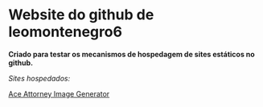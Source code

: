 # Website do github de leomontenegro6

**Criado para testar os mecanismos de hospedagem de sites estáticos no github.**

*Sites hospedados:*

[Ace Attorney Image Generator](http://leomontenegro6.github.io/aaig)